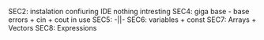 SEC2: instalation confiuring IDE nothing intresting
SEC4: giga base - base errors + cin + cout in use
SEC5: -||-
SEC6: variables + const
SEC7: Arrays + Vectors
SEC8: Expressions

